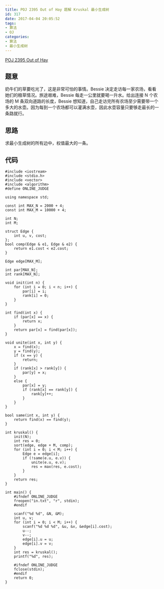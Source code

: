 ```yaml
---
title: POJ 2395 Out of Hay 题解 Kruskal 最小生成树
id: 317
date: 2017-04-04 20:05:52
tags:
- 算法
- OJ
categories:
- 算法
- 最小生成树
---
```


[POJ 2395 Out of Hay](http://poj.org/problem?id=2395)

## 题意

奶牛们的草要吃光了，这是非常可怕的事情。Bessie 决定走访每一家农场，看看她们的粮草情况。旅途艰难，Bessie 每走一公里就要喝一升水。给出连接 N 个农场的 M 条双向道路的长度，Bessie 想知道，自己走访完所有农场至少需要带一个多大的水壶。因为每到一个农场都可以灌满水壶，因此水壶容量只要够走最长的一条路就行。

## 思路

求最小生成树的所有边中，权值最大的一条。


<!-- more -->
## 代码
```
#include <iostream>
#include <stdio.h>
#include <vector>
#include <algorithm>
#define ONLINE_JUDGE

using namespace std;

const int MAX_N = 2000 + 4;
const int MAX_M = 10000 + 4;

int N;
int M;

struct Edge {
    int u, v, cost;
};
bool comp(Edge & e1, Edge & e2) {
    return e1.cost < e2.cost;
}

Edge edge[MAX_M];

int par[MAX_N];
int rank[MAX_N];

void init(int n) {
    for (int i = 0; i < n; i++) {
        par[i] = i;
        rank[i] = 0;
    }
}

int find(int x) {
    if (par[x] == x) {
        return x;
    }
    return par[x] = find(par[x]);
}

void unite(int x, int y) {
    x = find(x);
    y = find(y);
    if (x == y) {
        return;
    }
    if (rank[x] > rank[y]) {
        par[y] = x;
    } 
    else {
        par[x] = y;
        if (rank[x] == rank[y]) {
            rank[y]++;
        }
    }
}

bool same(int x, int y) {
    return find(x) == find(y);
}

int kruskal() {
    init(N);
    int res = 0;
    sort(edge, edge + M, comp);
    for (int i = 0; i < M; i++) {
        Edge e = edge[i];
        if (!same(e.u, e.v)) {
            unite(e.u, e.v);
            res = max(res, e.cost);
        }
    }
    return res;
}

int main() { 
    #ifndef ONLINE_JUDGE
    freopen("in.txt", "r", stdin);
    #endif

    scanf("%d %d", &N, &M);
    int u, v;
    for (int i = 0; i < M; i++) {
        scanf("%d %d %d", &u, &v, &edge[i].cost);
        u--;
        v--;
        edge[i].u = u;
        edge[i].v = v;
    }
    int res = kruskal();
    printf("%d", res);

    #ifndef ONLINE_JUDGE
    fclose(stdin);
    #endif
    return 0;
}
```


&nbsp;